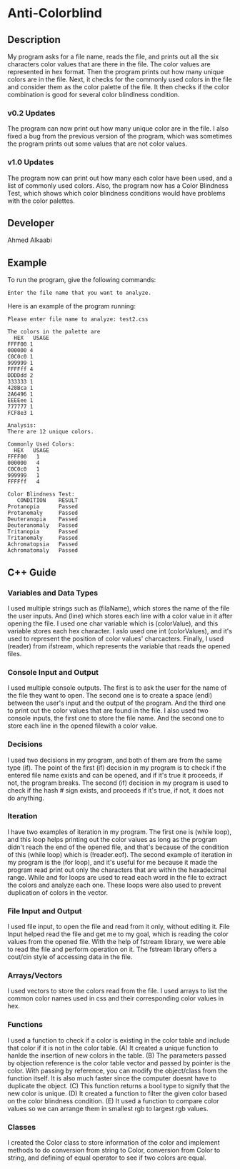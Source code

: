 # Anti-Colorblind

## Description

My program asks for a file name, reads the file, and prints out all the six characters color values that are there in the file. The color values are represented in hex format. Then the program prints out how many unique colors are in the file. Next, it checks for the commonly used colors in the file and consider them as the color palette of the file. It then checks if the color combination is good for several color blindlness condition.

### v0.2 Updates

The program can now print out how many unique color are in the file. I also fixed a bug from the previous version of the program, which was sometimes the program prints out some values that are not color values.

### v1.0 Updates

The program now can print out how many each color have been used, and a list of commonly used colors. Also, the program now has a Color Blindness Test, which shows which color blindness conditions would have problems with the color palettes.

## Developer

Ahmed Alkaabi

## Example

To run the program, give the following commands:

```
Enter the file name that you want to analyze.
```

Here is an example of the program running:

```
Please enter file name to analyze: test2.css

The colors in the palette are
  HEX   USAGE
FFFF00 1
000000 4
C0C0c0 1
999999 1
FFFFff 4
DDDDdd 2
333333 1
428Bca 1
2A6496 1
EEEEee 1
777777 1
FCF8e3 1

Analysis:
There are 12 unique colors.

Commonly Used Colors:
  HEX   USAGE
FFFF00   1
000000   4
C0C0c0   1
999999   1
FFFFff   4

Color Blindness Test:
   CONDITION    RESULT
Protanopia      Passed       
Protanomaly     Passed       
Deuteranopia    Passed       
Deuteranomaly   Passed       
Tritanopia      Passed       
Tritanomaly     Passed       
Achromatopsia   Passed       
Achromatomaly   Passed 

```

## C++ Guide

### Variables and Data Types

I used multiple strings such as (filaName), which stores the name of the file the user inputs. And (line) which stores each line with a color value in it after opening the file. I used one char variable which is (colorValue), and this variable stores each hex character. I aslo used one int (colorValues), and it's used to represent the position of color values' charcacters. Finally, I used (reader) from ifstream, which represents the variable that reads the opened files.

### Console Input and Output

I used multiple console outputs. The first is to ask the user for the name of the file they want to open. The second one is to create a space (endl) between the user's input and the output of the program. And the third one to print out the color values that are found in the file. I also used two console inputs, the first one to store the file name. And the second one to store each line in the opened filewith a color value.

### Decisions

I used two decisions in my program, and both of them are from the same type (if). The point of the first (if) decision in my program is to check if the entered file name exists and can be opened, and if it's true it proceeds, if not, the program breaks. The second (if) decision in my program is used to check if the hash # sign exists, and proceeds if it's true, if not, it does not do anything.

### Iteration

I have two examples of iteration in my program. The first one is (while loop), and this loop helps printing out the color values as long as the program didn't reach the end of the opened file, and that's because of the condition of this (while loop) which is (!reader.eof). The second example of iteration in my program is the (for loop), and it's useful for me because it made the program read print out only the characters that are within the hexadecimal range. While and for loops are used to read each word in the file to extract the colors and analyze each one. These loops were also used to prevent duplication of colors in the vector.

### File Input and Output

I used file input, to open the file and read from it only, without editing it. File Input helped read the file and get me to my goal, which is reading the color values from the opened file. With the help of fstream library, we were able to read the file and perform operation on it. The fstream library offers a cout/cin style of accessing data in the file.

### Arrays/Vectors

I used vectors to store the colors read from the file. I used arrays to list the common color names used in css and their corresponding color values in hex.

### Functions

I used a function to check if a color is existing in the color table and include that color if it is not in the color table. (A) It created a unique function to hanlde the insertion of new colors in the table.
(B) The parameters passed by objection reference is the color table vector and passed by pointer is the color. With passing by reference, you can modify the object/class from the function itself. It is also much faster since the computer doesnt have to duplicate the object.
(C) This function returns a bool type to signify that the new color is unique.
(D) It created a function to filter the given color based on the color blindness condition.
(E) It used a function to compare color values so we can arrange them in smallest rgb to largest rgb values.

### Classes

I created the Color class to store information of the color and implement methods to do conversion from string to Color, conversion from Color to string, and defining of equal operator to see if two colors are equal.